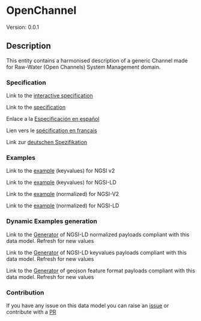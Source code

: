 # OpenChannel
Version: 0.0.1

## Description 

This entity contains a harmonised description of a generic Channel made for Raw-Water (Open Channels) System Management domain.
### Specification

Link to the [interactive specification](https://swagger.lab.fiware.org/?url=https://github.com/smart-data-models/dataModel.OpenChannelManagement/blob/master/OpenChannel/swagger.yaml)

Link to the [specification](https://github.com/smart-data-models/dataModel.OpenChannelManagement/blob/master/OpenChannel/doc/spec.md)

Enlace a la [Especificación en español](https://github.com/smart-data-models/dataModel.OpenChannelManagement/blob/master/OpenChannel/doc/spec_ES.md)

Lien vers le [spécification en français](https://github.com/smart-data-models/dataModel.OpenChannelManagement/blob/master/OpenChannel/doc/spec_FR.md)

Link zur [deutschen Spezifikation](https://github.com/smart-data-models/dataModel.OpenChannelManagement/blob/master/OpenChannel/doc/spec_DE.md)
### Examples

Link to the [example](https://github.com/smart-data-models/dataModel.OpenChannelManagement/blob/master/OpenChannel/examples/example.json) (keyvalues) for NGSI v2

Link to the [example](https://github.com/smart-data-models/dataModel.OpenChannelManagement/blob/master/OpenChannel/examples/example.jsonld) (keyvalues) for NGSI-LD

Link to the [example](https://github.com/smart-data-models/dataModel.OpenChannelManagement/blob/master/OpenChannel/examples/example-normalized.json) (normalized) for NGSI-V2

Link to the [example](https://github.com/smart-data-models/dataModel.OpenChannelManagement/blob/master/OpenChannel/examples/example-normalized.jsonld) (normalized) for NGSI-LD
### Dynamic Examples generation

Link to the [Generator](https://smartdatamodels.org/extra/ngsi-ld_generator.php?schemaUrl=https://raw.githubusercontent.com/smart-data-models/dataModel.OpenChannelManagement/master/OpenChannel/schema.json&email=info@smartdatamodels.org) of NGSI-LD normalized payloads compliant with this data model. Refresh for new values

Link to the [Generator](https://smartdatamodels.org/extra/ngsi-ld_generator_keyvalues.php?schemaUrl=https://raw.githubusercontent.com/smart-data-models/dataModel.OpenChannelManagement/master/OpenChannel/schema.json&email=info@smartdatamodels.org) of NGSI-LD keyvalues payloads compliant with this data model. Refresh for new values

Link to the [Generator](https://smartdatamodels.org/extra/geojson_features_generator_v1.0.php?schemaUrl=https://raw.githubusercontent.com/smart-data-models/dataModel.OpenChannelManagement/master/OpenChannel/schema.json&email=info@smartdatamodels.org) of geojson feature format payloads compliant with this data model. Refresh for new values
### Contribution

 If you have any issue on this data model you can raise an [issue](https://github.com/smart-data-models/dataModel.OpenChannelManagement/issues)  or contribute with a [PR](https://github.com/smart-data-models/dataModel.OpenChannelManagement/pulls)
